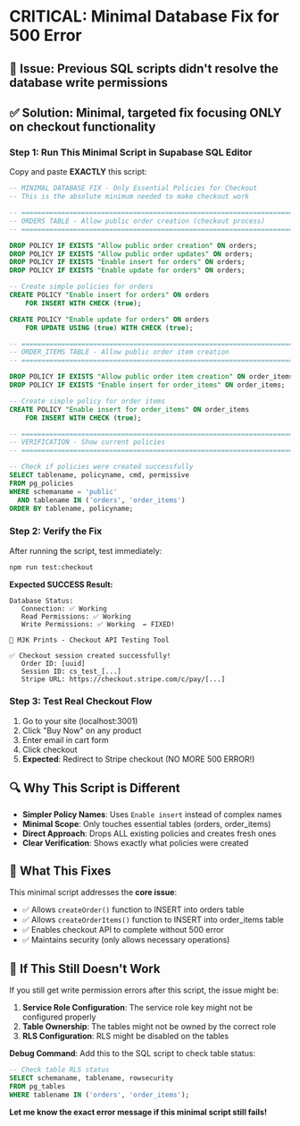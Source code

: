 # CRITICAL: Minimal Database Fix for 500 Error

## 🚨 **Issue**: Previous SQL scripts didn't resolve the database write permissions

## ✅ **Solution**: Minimal, targeted fix focusing ONLY on checkout functionality

### **Step 1: Run This Minimal Script in Supabase SQL Editor**

Copy and paste **EXACTLY** this script:

```sql
-- MINIMAL DATABASE FIX - Only Essential Policies for Checkout
-- This is the absolute minimum needed to make checkout work

-- =============================================================================
-- ORDERS TABLE - Allow public order creation (checkout process)  
-- =============================================================================

DROP POLICY IF EXISTS "Allow public order creation" ON orders;
DROP POLICY IF EXISTS "Allow public order updates" ON orders;
DROP POLICY IF EXISTS "Enable insert for orders" ON orders;
DROP POLICY IF EXISTS "Enable update for orders" ON orders;

-- Create simple policies for orders
CREATE POLICY "Enable insert for orders" ON orders 
    FOR INSERT WITH CHECK (true);

CREATE POLICY "Enable update for orders" ON orders 
    FOR UPDATE USING (true) WITH CHECK (true);

-- =============================================================================
-- ORDER_ITEMS TABLE - Allow public order item creation
-- =============================================================================

DROP POLICY IF EXISTS "Allow public order item creation" ON order_items;
DROP POLICY IF EXISTS "Enable insert for order_items" ON order_items;

-- Create simple policy for order items  
CREATE POLICY "Enable insert for order_items" ON order_items 
    FOR INSERT WITH CHECK (true);

-- =============================================================================
-- VERIFICATION - Show current policies
-- =============================================================================

-- Check if policies were created successfully
SELECT tablename, policyname, cmd, permissive 
FROM pg_policies 
WHERE schemaname = 'public' 
  AND tablename IN ('orders', 'order_items')
ORDER BY tablename, policyname;
```

### **Step 2: Verify the Fix**

After running the script, test immediately:

```bash
npm run test:checkout
```

**Expected SUCCESS Result:**
```
Database Status:
   Connection: ✅ Working
   Read Permissions: ✅ Working
   Write Permissions: ✅ Working  ← FIXED!

🛒 MJK Prints - Checkout API Testing Tool

✅ Checkout session created successfully!
   Order ID: [uuid]
   Session ID: cs_test_[...]
   Stripe URL: https://checkout.stripe.com/c/pay/[...]
```

### **Step 3: Test Real Checkout Flow**

1. Go to your site (localhost:3001)
2. Click "Buy Now" on any product  
3. Enter email in cart form
4. Click checkout
5. **Expected**: Redirect to Stripe checkout (NO MORE 500 ERROR!)

## 🔍 **Why This Script is Different**

- **Simpler Policy Names**: Uses `Enable insert` instead of complex names
- **Minimal Scope**: Only touches essential tables (orders, order_items)
- **Direct Approach**: Drops ALL existing policies and creates fresh ones
- **Clear Verification**: Shows exactly what policies were created

## 🎯 **What This Fixes**

This minimal script addresses the **core issue**:
- ✅ Allows `createOrder()` function to INSERT into orders table
- ✅ Allows `createOrderItems()` function to INSERT into order_items table  
- ✅ Enables checkout API to complete without 500 error
- ✅ Maintains security (only allows necessary operations)

## 🚨 **If This Still Doesn't Work**

If you still get write permission errors after this script, the issue might be:

1. **Service Role Configuration**: The service role key might not be configured properly
2. **Table Ownership**: The tables might not be owned by the correct role  
3. **RLS Configuration**: RLS might be disabled on the tables

**Debug Command**: Add this to the SQL script to check table status:
```sql
-- Check table RLS status
SELECT schemaname, tablename, rowsecurity 
FROM pg_tables 
WHERE tablename IN ('orders', 'order_items');
```

**Let me know the exact error message if this minimal script still fails!**